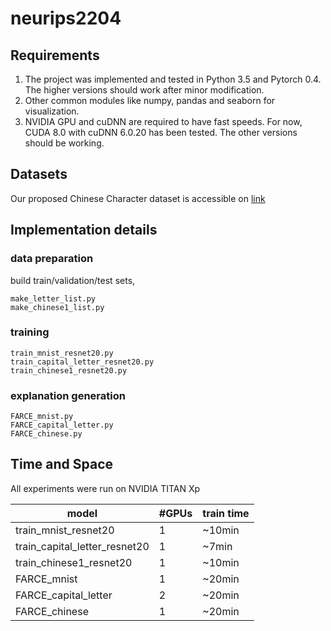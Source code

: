 # neurips2204

## Requirements

1. The project was implemented and tested in Python 3.5 and Pytorch 0.4. The higher versions should work after minor modification.
2. Other common modules like numpy, pandas and seaborn for visualization.
3. NVIDIA GPU and cuDNN are required to have fast speeds. For now, CUDA 8.0 with cuDNN 6.0.20 has been tested. The other versions should be working.

## Datasets

Our proposed Chinese Character dataset is accessible on [link](https://drive.google.com/drive/folders/1ShCuKkRx0Oeso4qRdHkiATFFXmDV4S5B?usp=sharing)


## Implementation details

### data preparation

build train/validation/test sets,

```
make_letter_list.py
make_chinese1_list.py
```


### training
```
train_mnist_resnet20.py
train_capital_letter_resnet20.py
train_chinese1_resnet20.py
```
### explanation generation
```
FARCE_mnist.py
FARCE_capital_letter.py
FARCE_chinese.py
```
## Time and Space

All experiments were run on NVIDIA TITAN Xp 


model     | #GPUs | train time |
---------|--------|-----|
train_mnist_resnet20     | 1 | ~10min    | 
train_capital_letter_resnet20    | 1 | ~7min    |
train_chinese1_resnet20    | 1 | ~10min    | 
FARCE_mnist     | 1 | ~20min   |
FARCE_capital_letter     | 2 | ~20min    |
FARCE_chinese     | 1 | ~20min   |
